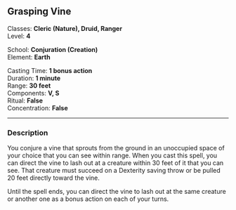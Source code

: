 ## Grasping Vine

Classes: **Cleric (Nature), Druid, Ranger**  
Level: **4**  

School: **Conjuration (Creation)**  
Element: **Earth**  

Casting Time: **1 bonus action**  
Duration: **1 minute**  
Range: **30 feet**  
Components: **V, S**  
Ritual: **False**  
Concentration: **False**  

------

### Description

You conjure a vine that sprouts from the ground in an unoccupied space of your choice that you can see within range. When you cast this spell, you can direct the vine to lash out at a creature within 30 feet of it that you can see. That creature must succeed on a Dexterity saving throw or be pulled 20 feet directly toward the vine.

Until the spell ends, you can direct the vine to lash out at the same creature or another one as a bonus action on each of your turns.
